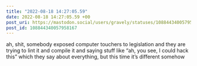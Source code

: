 ```yaml
---
title: "2022-08-18 14:27:05.59"
date: 2022-08-18 14:27:05.59 +00
post_uri: https://mastodon.social/users/gravely/statuses/108844340057958167
post_id: 108844340057958167
---
```

ah, shit, somebody exposed computer touchers to legislation and they are trying to lint it and compile it and saying stuff like “ah, you see, I could hack this” which they say about everything, but this time it’s different somehow


